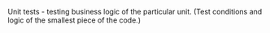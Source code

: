 Unit tests - testing business logic of the particular unit. (Test conditions and logic of the smallest piece of the code.) 